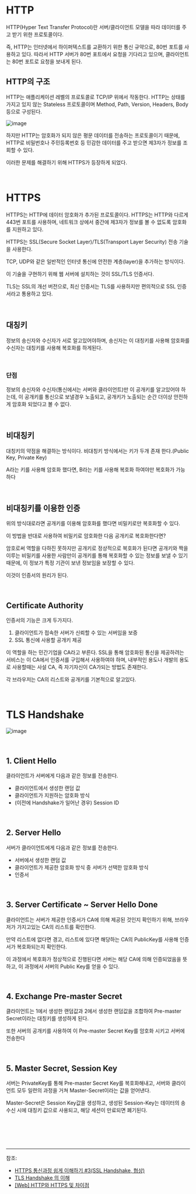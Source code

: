 # HTTP

HTTP(Hyper Text Transfer Protocol)란 서버/클라이언트 모델을 따라 데이터를 주고 받기 위한 프로토콜이다.

즉, HTTP는 인터넷에서 하이퍼텍스트를 교환하기 위한 통신 규약으로, 80번 포트를 사용하고 있다. 따라서 HTTP 서버가 80번 포트에서 요청을 기다리고 있으며, 클라이언트는 80번 포트로 요청을 보내게 된다.

## HTTP의 구조

HTTP는 애플리케이션 레벨의 프로토콜로 TCP/IP 위에서 작동한다. HTTP는 상태를 가지고 있지 않는 Stateless 프로토콜이며 Method, Path, Version, Headers, Body 등으로 구성된다.

![image](https://user-images.githubusercontent.com/61372486/128402995-d02b3651-c6ab-40cc-a960-fd514da9e8f6.png)


하지만 HTTP는 암호화가 되지 않은 평문 데이터를 전송하는 프로토콜이기 때문에, HTTP로 비밀번호나 주민등록번호 등 민감한 데이터를 주고 받으면 제3자가 정보를 조회할 수 있다.

이러한 문제를 해결하기 위해 HTTPS가 등장하게 되었다.

<br/>

# HTTPS

HTTPS는 HTTP에 데이터 암호화가 추가된 프로토콜이다. HTTPS는 HTTP와 다르게 443번 포트를 사용하며, 네트워크 상에서 중간에 제3자가 정보를 볼 수 없도록 암호화를 지원하고 있다.

HTTPS는 SSL(Secure Socket Layer)/TLS(Transport Layer Security) 전송 기술을 사용한다.
 
TCP, UDP와 같은 일반적인 인터넷 통신에 안전한 계층(layer)을 추가하는 방식이다.
 
이 기술을 구현하기 위해 웹 서버에 설치하는 것이 SSL/TLS 인증서다.
 
 TLS는 SSL의 개선 버전으로, 최신 인증서는 TLS를 사용하지만 편의적으로 SSL 인증서라고 통용하고 있다.
 
 <br/>
 
## 대칭키

정보의 송신자와 수신자가 서로 알고있어야하며, 송신자는 이 대칭키를 사용해 암호화를 수신자는 대칭키를 사용해 복호화를 하게된다.


<br/>

### 단점

정보의 송신자와 수신자(통신에서는 서버와 클라이언트)만 이 공개키를 알고있어야 하는데, 이 공개키를 통신으로 보낼경우 노출되고, 공개키가 노출되는 순간 더이상 안전하게 암호화 되었다고 볼 수 없다.

<br/>

## 비대칭키

대칭키의 약점을 해결하는 방식이다.
비대칭키 방식에서는 키가 두개 존재 한다.(Public Key, Private Key)

A라는 키를 사용해 암호화 했다면, B라는 키를 사용해 복호화 하여야만 복호화가 가능하다

<br/>

## 비대칭키를 이용한 인증

위의 방식대로라면 공개키를 이용해 암호화를 했다면 비밀키로만 복호화할 수 있다.

이 방법을 반대로 사용하여 비밀키로 암호화한 다음 공개키로 복호화한다면?

암호로써 역할을 다하진 못하지만 공개키로 정상적으로 복호화가 된다면 공개키와 짝을이루는 비밀키를 사용한 사람만이 공개키를 통해 복호화할 수 있는 정보를 보낼 수 있기때문에,
이 정보가 특정 기관이 보낸 정보임을 보장할 수 있다.  

이것이 인증서의 원리가 된다.

<br/>

## Certificate Authority

인증서의 기능은 크게 두가지다.

1. 클라이언트가 접속한 서버가 신뢰할 수 있는 서버임을 보증
2. SSL 통신에 사용할 공개키 제공

이 역할을 하는 민간기업을 CA라고 부른다. SSL을 통해 암호화된 통신을 제공하려는 서비스는 이 CA에서 인증서를 구입해서 사용하여야 하며, 내부적인 용도나 개발의 용도로 사용할때는 사설 CA, 즉 자기자신이 CA가되는 방법도 존재한다.

각 브라우저는 CA의 리스트와 공개키를 기본적으로 알고있다.

<br/>

# TLS Handshake



![image](https://user-images.githubusercontent.com/61372486/128404243-e82c94b1-de52-49b5-bf9b-28deeac4cd04.png)


<br/>

## 1. Client Hello

클라이언트가 서버에게 다음과 같은 정보를 전송한다.

- 클라이언트에서 생성한 랜덤 값
- 클라이언트가 지원하는 암호화 방식
- (이전에 Handshake가 일어난 경우) Session ID


<br/>

## 2. Server Hello

서버가 클라이언트에게 다음과 같은 정보를 전송한다.

- 서버에서 생성한 랜덤 값
- 클라이언트가 제공한 암호화 방식 중 서버가 선택한 암호화 방식
- 인증서

<br/>

## 3. Server Certificate ~ Server Hello Done

클라이언트는 서버가 제공한 인증서가 CA에 의해 제공된 것인지 확인하기 위해, 브라우저가 가지고있는 CA의 리스트를 확인한다.

만약 리스트에 없다면 경고, 리스트에 있다면 해당하는 CA의 PublicKey를 사용해 인증서가 복호화되는지 확인한다.
 
이 과정에서 복호화가 정상적으로 진행된다면 서버는 해당 CA에 의해 인증되었음을 뜻하고, 이 과정에서 서버의 Public Key를 얻을 수 있다.

<br/>

## 4. Exchange Pre-master Secret

클라이언트는 1에서 생성한 랜덤값과 2에서 생성한 랜덤값을 조합하여 Pre-master Secret이라는 대칭키를 생성하게 된다. 

또한 서버의 공개키를 사용하여 이 Pre-master Secret Key를 암호화 시키고 서버에 전송한다

<br/>

## 5. Master Secret, Session Key

서버는 PrivateKey를 통해 Pre-master Secret Key를 복호화해내고, 서버와 클라이언트 모두 일련의 과정을 거쳐 Master-Secret이라는 값을 얻어낸다.

Master-Secret은 Session Key값을 생성하고, 생성된 Session-Key는 데이터의 송수신 시에 대칭키 값으로 사용되고, 해당 세션이 만료되면 폐기된다.



<br/><br/><br/><br/>

 
---
참조:
- [HTTPS 통신과정 쉽게 이해하기 #3(SSL Handshake, 협상)](https://aws-hyoh.tistory.com/entry/HTTPS-%ED%86%B5%EC%8B%A0%EA%B3%BC%EC%A0%95-%EC%89%BD%EA%B2%8C-%EC%9D%B4%ED%95%B4%ED%95%98%EA%B8%B0-3SSL-Handshake)
- [TLS Handshake 의 이해](https://velog.io/@kykevin/TLS-Handshake-%EC%9D%98-%EC%9D%B4%ED%95%B4)
- [[Web] HTTP와 HTTPS 및 차이점](https://mangkyu.tistory.com/98)









